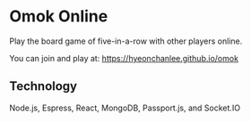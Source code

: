# Omok Online

Play the board game of five-in-a-row with other players online.

You can join and play at: https://hyeonchanlee.github.io/omok

## Technology

Node.js, Espress, React, MongoDB, Passport.js, and Socket.IO
